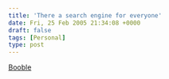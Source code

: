 ```yaml
---
title: 'There a search engine for everyone'
date: Fri, 25 Feb 2005 21:34:08 +0000
draft: false
tags: [Personal]
type: post
---
```


[Booble](http://www.booble.com)
